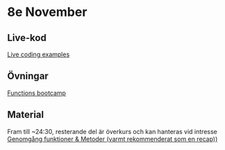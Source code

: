 # 8e November

## Live-kod

[Live coding examples](live-coding/)

## Övningar

[Functions bootcamp](exercises/func_bootcamp.md)

## Material

Fram till ~24:30, resterande del är överkurs och kan hanteras vid intresse
[Genomgång funktioner & Metoder (varmt rekommenderat som en recap))](https://www.youtube.com/watch?v=xUI5Tsl2JpY)
